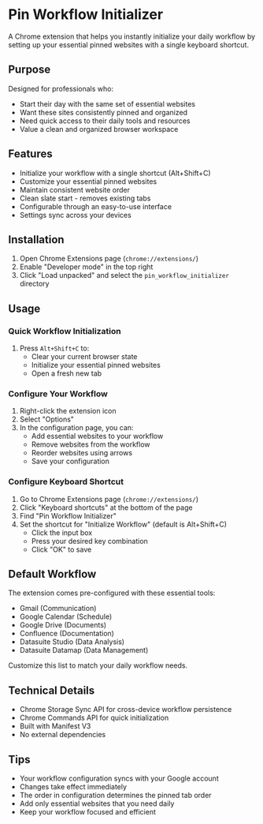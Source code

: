 # Pin Workflow Initializer

A Chrome extension that helps you instantly initialize your daily workflow by setting up your essential pinned websites with a single keyboard shortcut.

## Purpose

Designed for professionals who:

- Start their day with the same set of essential websites
- Want these sites consistently pinned and organized
- Need quick access to their daily tools and resources
- Value a clean and organized browser workspace

## Features

- Initialize your workflow with a single shortcut (Alt+Shift+C)
- Customize your essential pinned websites
- Maintain consistent website order
- Clean slate start - removes existing tabs
- Configurable through an easy-to-use interface
- Settings sync across your devices

## Installation

1. Open Chrome Extensions page (`chrome://extensions/`)
2. Enable "Developer mode" in the top right
3. Click "Load unpacked" and select the `pin_workflow_initializer` directory

## Usage

### Quick Workflow Initialization

1. Press `Alt+Shift+C` to:
   - Clear your current browser state
   - Initialize your essential pinned websites
   - Open a fresh new tab

### Configure Your Workflow

1. Right-click the extension icon
2. Select "Options"
3. In the configuration page, you can:
   - Add essential websites to your workflow
   - Remove websites from the workflow
   - Reorder websites using arrows
   - Save your configuration

### Configure Keyboard Shortcut

1. Go to Chrome Extensions page (`chrome://extensions/`)
2. Click "Keyboard shortcuts" at the bottom of the page
3. Find "Pin Workflow Initializer"
4. Set the shortcut for "Initialize Workflow" (default is Alt+Shift+C)
   - Click the input box
   - Press your desired key combination
   - Click "OK" to save

## Default Workflow

The extension comes pre-configured with these essential tools:

- Gmail (Communication)
- Google Calendar (Schedule)
- Google Drive (Documents)
- Confluence (Documentation)
- Datasuite Studio (Data Analysis)
- Datasuite Datamap (Data Management)

Customize this list to match your daily workflow needs.

## Technical Details

- Chrome Storage Sync API for cross-device workflow persistence
- Chrome Commands API for quick initialization
- Built with Manifest V3
- No external dependencies

## Tips

- Your workflow configuration syncs with your Google account
- Changes take effect immediately
- The order in configuration determines the pinned tab order
- Add only essential websites that you need daily
- Keep your workflow focused and efficient
